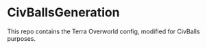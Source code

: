 # CivBallsGeneration

This repo contains the Terra Overworld config, modified for CivBalls purposes.
